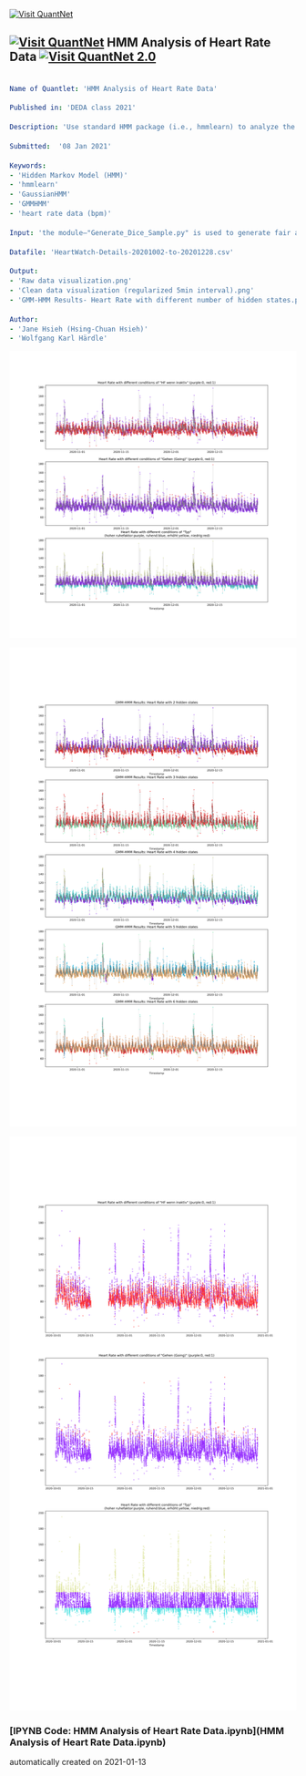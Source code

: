 [<img src="https://github.com/QuantLet/Styleguide-and-FAQ/blob/master/pictures/banner.png" width="888" alt="Visit QuantNet">](http://quantlet.de/)

## [<img src="https://github.com/QuantLet/Styleguide-and-FAQ/blob/master/pictures/qloqo.png" alt="Visit QuantNet">](http://quantlet.de/) **HMM Analysis of Heart Rate Data** [<img src="https://github.com/QuantLet/Styleguide-and-FAQ/blob/master/pictures/QN2.png" width="60" alt="Visit QuantNet 2.0">](http://quantlet.de/)

```yaml

Name of Quantlet: 'HMM Analysis of Heart Rate Data'

Published in: 'DEDA class 2021'

Description: 'Use standard HMM package (i.e., hmmlearn) to analyze the data with continuous emissions (observations) – in heart rate bpm) case'

Submitted:  '08 Jan 2021'

Keywords: 
- 'Hidden Markov Model (HMM)'
- 'hmmlearn'
- 'GaussianHMM'
- 'GMMHMM'
- 'heart rate data (bpm)'

Input: 'the module–"Generate_Dice_Sample.py" is used to generate fair and loaded dice simulation data, which is the same with codes in "Step1. Generate Fair and Loaded Dice Sample" folder'

Datafile: 'HeartWatch-Details-20201002-to-20201228.csv'

Output: 
- 'Raw data visualization.png'
- 'Clean data visualization (regularized 5min interval).png'
- 'GMM-HMM Results- Heart Rate with different number of hidden states.png'

Author: 
- 'Jane Hsieh (Hsing-Chuan Hsieh)'
- 'Wolfgang Karl Härdle'

```

![Picture1](Clean%20data%20visualization%20(regularized%205min%20interval).png)

![Picture2](GMM-HMM%20Results-%20Heart%20Rate%20with%20different%20number%20of%20hidden%20states.png)

![Picture3](Raw%20data%20visualization.png)

### [IPYNB Code: HMM Analysis of Heart Rate Data.ipynb](HMM Analysis of Heart Rate Data.ipynb)


automatically created on 2021-01-13